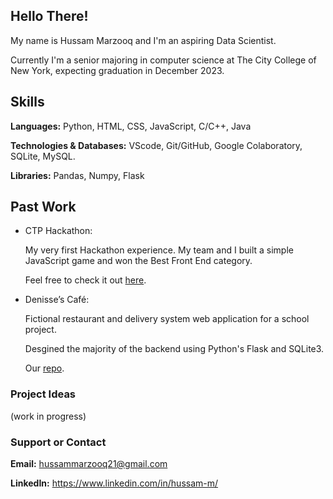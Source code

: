 ## Hello There!

My name is Hussam Marzooq and I'm an aspiring Data Scientist.

Currently I'm a senior majoring in computer science at The City College of New York, expecting graduation in December 2023. 

## Skills

**Languages:** Python, HTML, CSS, JavaScript, C/C++, Java

**Technologies & Databases:** VScode, Git/GitHub, Google Colaboratory, SQLite, MySQL. 

**Libraries:** Pandas, Numpy, Flask

## Past Work

- CTP Hackathon:

   My very first Hackathon experience. My team and I built a simple JavaScript game and won the Best Front End category.
 
   Feel free to check it out [here](https://devpost.com/software/giga-joe).

- Denisse’s Café:

   Fictional restaurant and delivery system web application for a school project. 

   Desgined the majority of the backend using Python's Flask and SQLite3.

   Our [repo](https://github.com/raynelfss/csc-322-proj).

### Project Ideas

(work in progress)

### Support or Contact
**Email:** hussammarzooq21@gmail.com

**LinkedIn:** https://www.linkedin.com/in/hussam-m/
